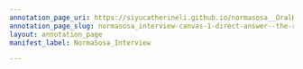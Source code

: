 ```yaml
---
annotation_page_uri: https://siyucatherineli.github.io/normasosa__OralHistory/annotations/normasosa_interview-canvas-1-direct-answer--the-response-from-the-spanish-community-was-straight--they-did-not-want--pacino--to-exist--the-cst-don-t-have-to-step-in-their-realm-.json
annotation_page_slug: normasosa_interview-canvas-1-direct-answer--the-response-from-the-spanish-community-was-straight--they-did-not-want--pacino--to-exist--the-cst-don-t-have-to-step-in-their-realm-
layout: annotation_page
manifest_label: NormaSosa_Interview

---
```

